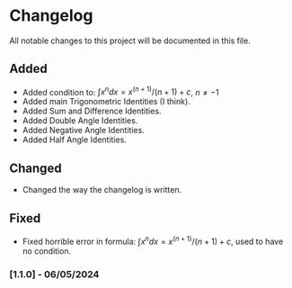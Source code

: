 # Changelog

All notable changes to this project will be documented in this file.

## Added

- Added condition to: $\int x^n d x = x^{(n+1)}/(n+1) + c$, $n \neq -1$
- Added main Trigonometric Identities (I think).
- Added Sum and Difference Identities.
- Added Double Angle Identities.
- Added Negative Angle Identities.
- Added Half Angle Identities.

## Changed

- Changed the way the changelog is written.

## Fixed

- Fixed horrible error in formula: $\int x^n d x = x^(n+1)/(n+1) + c$, used to have no condition.

### [1.1.0] - 06/05/2024
